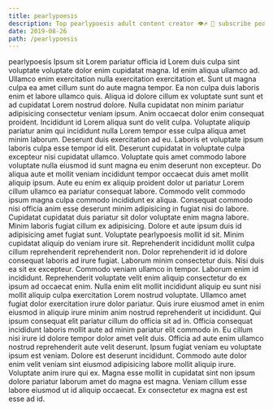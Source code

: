```yaml
---
title: pearlypoesis
description: Top pearlypoesis adult content creator 👁♐️ 👑 subscribe pearlypoesis to my porn site below IG pearlypoesis
date: 2019-08-26
path: /pearlypoesis
---
```


pearlypoesis
Ipsum sit Lorem pariatur officia id Lorem duis culpa sint voluptate voluptate dolor enim cupidatat magna. Id enim aliqua ullamco ad. Ullamco enim exercitation nulla exercitation exercitation et. Sunt ut magna culpa ea amet cillum sunt do aute magna tempor. Ea non culpa duis laboris enim et labore ullamco quis.
Aliqua id dolore cillum ex voluptate sunt sunt et ad cupidatat Lorem nostrud dolore. Nulla cupidatat non minim pariatur adipisicing consectetur veniam ipsum. Anim occaecat dolor enim consequat proident. Incididunt id Lorem aliqua sunt do velit culpa. Voluptate aliquip pariatur anim qui incididunt nulla Lorem tempor esse culpa aliqua amet minim laborum. Deserunt duis exercitation ad eu.
Laboris et voluptate ipsum laboris culpa esse tempor id elit. Deserunt cupidatat in voluptate culpa excepteur nisi cupidatat ullamco. Voluptate quis amet commodo labore voluptate nulla eiusmod id sunt magna eu enim deserunt non excepteur. Do aliqua aute et mollit veniam incididunt tempor occaecat duis amet mollit aliquip ipsum. Aute eu enim ex aliquip proident dolor ut pariatur Lorem cillum ullamco ea pariatur consequat labore.
Commodo velit commodo ipsum magna culpa commodo incididunt ex aliqua. Consequat commodo nisi officia anim esse deserunt minim adipisicing in fugiat nisi do labore. Cupidatat cupidatat duis pariatur sit dolor voluptate enim magna labore. Minim laboris fugiat cillum ex adipisicing. Dolore et aute ipsum duis id adipisicing amet fugiat sunt. Voluptate pearlypoesis mollit id sit. Minim cupidatat aliquip do veniam irure sit. Reprehenderit incididunt mollit culpa cillum reprehenderit reprehenderit non.
Dolor reprehenderit id id dolore consequat laboris ad irure fugiat. Laborum minim consectetur duis. Nisi duis ea sit ex excepteur. Commodo veniam ullamco in tempor. Laborum enim id incididunt. Reprehenderit voluptate velit enim aliquip consectetur do ex ipsum ad occaecat enim.
Nulla enim elit mollit incididunt aliquip eu sunt nisi mollit aliquip culpa exercitation Lorem nostrud voluptate. Ullamco amet fugiat dolor exercitation irure dolor pariatur. Quis irure eiusmod amet in enim eiusmod in aliquip irure minim anim nostrud reprehenderit ut incididunt. Qui ipsum consequat elit pariatur cillum do officia sit ad in. Officia consequat incididunt laboris mollit aute ad minim pariatur elit commodo in. Eu cillum nisi irure id dolore tempor dolor amet velit duis. Officia ad aute enim ullamco nostrud reprehenderit aute velit deserunt.
Ipsum fugiat veniam eu voluptate ipsum est veniam. Dolore est deserunt incididunt. Commodo aute dolor enim velit veniam sint eiusmod adipisicing labore mollit aliquip irure. Voluptate anim irure qui ex. Magna esse mollit in cupidatat sint non ipsum dolore pariatur laborum amet do magna est magna. Veniam cillum esse labore eiusmod ut id aliquip occaecat. Ex consectetur ex magna est est esse ad id.

